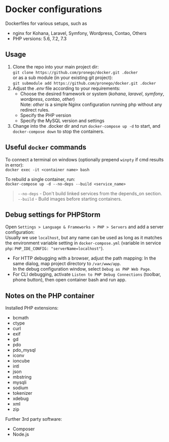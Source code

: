 # Docker configurations

Dockerfiles for various setups, such as
* nginx for Kohana, Laravel, Symfony, Wordpress, Contao, Others
* PHP versions: 5.6, 7.2, 7.3

## Usage

1. Clone the repo into your main project dir:  
    `git clone https://github.com/pronego/docker.git .docker`  
    or as a sub module (in your existing git project):  
    `git submodule add https://github.com/pronego/docker.git .docker`
2. Adjust the *.env* file according to your requirements:
    - Choose the desired framework or system (*kohana*, *laravel*, *symfony*, *wordpress*, *contao*, *other*)  
      Note: *other* is a simple Nginx configuration running php without any redirect rules.
    - Specify the PHP version
    - Specify the MySQL version and settings  
3. Change into the .docker dir and run `docker-compose up -d` to start, and 
   `docker-compose down` to stop the containers.


## Useful `docker` commands

To connect a terminal on windows (optionally prepend `winpty` if cmd results in error):  
`docker exec -it <container name> bash`

To rebuild a single container, run:  
`docker-compose up -d --no-deps --build <service_name>`

> `--no-deps` - Don't build linked services from the depends_on section.  
> `--build` - Build images before starting containers.


## Debug settings for PHPStorm
Open `Settings > Language & Frameworks > PHP > Servers` and add a server configuration:\
Usually we use `localhost`, but any name can be used as long as it matches the environment variable setting 
in `docker-compose.yml` (variable in service `php`: `PHP_IDE_CONFIG: "serverName=localhost"`).

- For HTTP debugging with a browser, adjust the path mapping:
  In the same dialog, map project directory to `/var/www/app`.\
  In the debug configuration window, select `Debug as PHP Web Page`.
- For CLI debugging, activate `Listen to PHP Debug Connections` (toolbar, phone button), then open 
  container bash and run app.
  
  
## Notes on the PHP container
Installed PHP extensions:
- bcmath
- ctype
- curl
- exif
- gd
- pdo
- pdo_mysql
- iconv
- ioncube
- intl
- json
- mbstring
- mysqli
- sodium
- tokenizer
- xdebug
- xml
- zip

Further 3rd party software:
- Composer
- Node.js